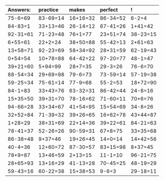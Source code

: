 | Answers: | practice | makes | perfect | ! |
| :--- | :--- | :--- | :--- | :--- |
| 75-6=69 | 83-69=14 | 16+16=32 | 86-34=52 | 6-2=4 | 
| 84-83=1 | 33+13=46 | 26-14=12 | 67-41=26 | 1+41=42 | 
| 92-31=61 | 71-23=48 | 76+1=77 | 23+51=74 | 38-23=15 | 
| 6+55=61 | 22+2=24 | 38+50=88 | 55-42=13 | 2+61=63 | 
| 13+58=71 | 92-23=69 | 58+34=92 | 28+31=59 | 62-19=43 | 
| 0+54=54 | 10+78=88 | 64-42=22 | 97-20=77 | 48-1=47 | 
| 39+21=60 | 5+94=99 | 28+7=35 | 29-3=26 | 76-6=70 | 
| 88-54=34 | 29+69=98 | 79-6=73 | 73-59=14 | 57-19=38 | 
| 59-25=34 | 75-61=14 | 77-9=68 | 55-2=53 | 18+72=90 | 
| 84-1=83 | 33+43=76 | 63-32=31 | 86-42=44 | 24-8=16 | 
| 15+35=50 | 39+31=70 | 78-16=62 | 71-60=11 | 70+6=76 | 
| 94-66=28 | 33+34=67 | 41+54=95 | 15+54=69 | 34-8=26 | 
| 32+52=84 | 71-39=32 | 39+26=65 | 16+62=78 | 43+44=87 | 
| 1+28=29 | 38+31=69 | 22+14=36 | 39+22=61 | 84-21=63 | 
| 78-41=37 | 52-26=26 | 90-59=31 | 67+8=75 | 33+35=68 | 
| 86-38=48 | 9+37=46 | 19+26=45 | 14+0=14 | 14+42=56 | 
| 40-4=36 | 12+60=72 | 87-30=57 | 83+15=98 | 8+37=45 | 
| 78+9=87 | 13+46=59 | 2+13=15 | 11-1=10 | 96-21=75 | 
| 28+65=93 | 13+16=29 | 41-13=28 | 70-45=25 | 48-19=29 | 
| 59-43=16 | 60-22=38 | 15+38=53 | 9-6=3 | 29-18=11 | 
